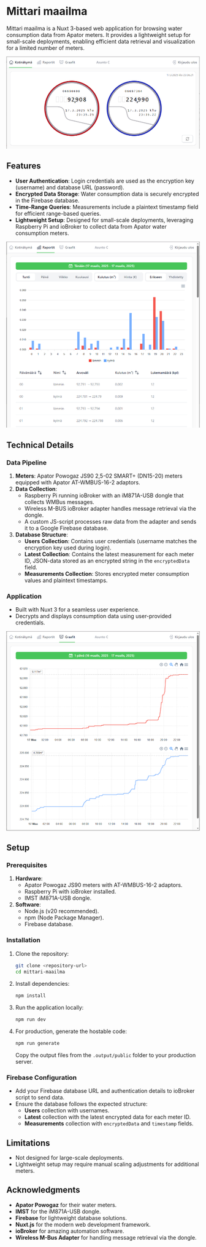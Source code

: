 # Mittari maailma

Mittari maailma is a Nuxt 3-based web application for browsing water consumption data from Apator meters. It provides a lightweight setup for small-scale deployments, enabling efficient data retrieval and visualization for a limited number of meters.

![Home](assets/images/home.png)

## Features

- **User Authentication**: Login credentials are used as the encryption key (username) and database URL (password).
- **Encrypted Data Storage**: Water consumption data is securely encrypted in the Firebase database.
- **Time-Range Queries**: Measurements include a plaintext timestamp field for efficient range-based queries.
- **Lightweight Setup**: Designed for small-scale deployments, leveraging Raspberry Pi and ioBroker to collect data from Apator water consumption meters.

![Reports](assets/images/reports.png)

## Technical Details

### Data Pipeline
1. **Meters**: Apator Powogaz JS90 2,5-02 SMART+ (DN15-20) meters equipped with Apator AT-WMBUS-16-2 adaptors.
2. **Data Collection**:
    - Raspberry Pi running ioBroker with an iM871A-USB dongle that collects WMBus messages.
    - Wireless M-BUS ioBroker adapter handles message retrieval via the dongle.
    - A custom JS-script processes raw data from the adapter and sends it to a Google Firebase database.
3. **Database Structure**:
    - **Users Collection**: Contains user credentials (username matches the encryption key used during login).
    - **Latest Collection**: Contains the latest measurement for each meter ID, JSON-data stored as an encrypted string in the `encryptedData` field.
    - **Measurements Collection**: Stores encrypted meter consumption values and plaintext timestamps.

### Application
- Built with Nuxt 3 for a seamless user experience.
- Decrypts and displays consumption data using user-provided credentials.

![Charts](assets/images/charts.png)

## Setup

### Prerequisites
1. **Hardware**:
    - Apator Powogaz JS90 meters with AT-WMBUS-16-2 adaptors.
    - Raspberry Pi with ioBroker installed.
    - IMST iM871A-USB dongle.
2. **Software**:
    - Node.js (v20 recommended).
    - npm (Node Package Manager).
    - Firebase database.

### Installation
1. Clone the repository:
   ```bash
   git clone <repository-url>
   cd mittari-maailma
   ```

2. Install dependencies:
   ```bash
   npm install
   ```

3. Run the application locally:
   ```bash
   npm run dev
   ```

4. For production, generate the hostable code:
   ```bash
   npm run generate
   ```
   Copy the output files from the `.output/public` folder to your production server.

### Firebase Configuration
- Add your Firebase database URL and authentication details to ioBroker script to send data.
- Ensure the database follows the expected structure:
    - **Users** collection with usernames.
    - **Latest** collection with the latest encrypted data for each meter ID.
    - **Measurements** collection with `encryptedData` and `timestamp` fields.

## Limitations
- Not designed for large-scale deployments.
- Lightweight setup may require manual scaling adjustments for additional meters.

## Acknowledgments
- **Apator Powogaz** for their water meters.
- **IMST** for the iM871A-USB dongle.
- **Firebase** for lightweight database solutions.
- **Nuxt.js** for the modern web development framework.
- **ioBroker** for amazing automation software.
- **Wireless M-Bus Adapter** for handling message retrieval via the dongle.

